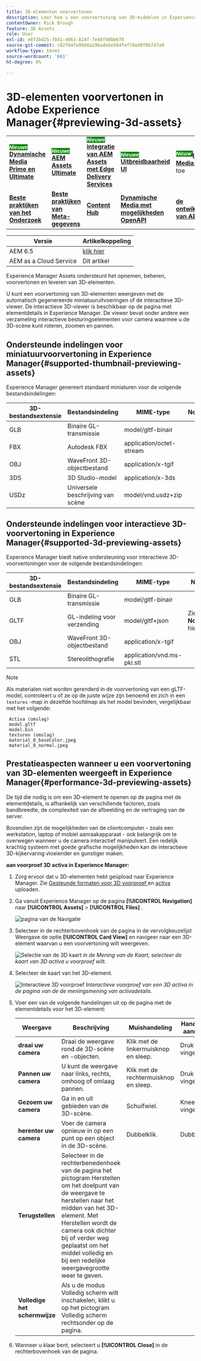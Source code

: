 ```yaml
---
title: 3D-elementen voorvertonen
description: Leer hoe u een voorvertoning van 3D-middelen in Experience Manager kunt bekijken.
contentOwner: Rick Brough
feature: 3D Assets
role: User
exl-id: e873bd25-f841-4063-824f-7e48f40bb678
source-git-commit: c82f84fe99d8a196adebe504fef78ed8f0b747a9
workflow-type: tm+mt
source-wordcount: '661'
ht-degree: 0%

---
```


# 3D-elementen voorvertonen in Adobe Experience Manager{#previewing-3d-assets}

<table>
    <tr>
        <td>
            <sup style= "background-color:#008000; color:#FFFFFF; font-weight:bold"><i> Nieuwe </i></sup> <a href="/help/assets/dynamic-media/dm-prime-ultimate.md"><b> Dynamische Media Prime en Ultimate </b></a>
        </td>
        <td>
            <sup style= "background-color:#008000; color:#FFFFFF; font-weight:bold"><i> Nieuwe </i></sup> <a href="/help/assets/assets-ultimate-overview.md"><b> AEM Assets Ultimate </b></a>
        </td>
        <td>
            <sup style= "background-color:#008000; color:#FFFFFF; font-weight:bold"><i> Nieuwe </i></sup> <a href="/help/assets/integrate-aem-assets-edge-delivery-services.md"><b> integratie van AEM Assets met Edge Delivery Services </b></a>
        </td>
        <td>
            <sup style= "background-color:#008000; color:#FFFFFF; font-weight:bold"><i> Nieuwe </i></sup> <a href="/help/assets/aem-assets-view-ui-extensibility.md"><b> Uitbreidbaarheid UI </b></a>
        </td>
          <td>
            <sup style= "background-color:#008000; color:#FFFFFF; font-weight:bold"><i> Nieuw </i></sup> <a href="/help/assets/dynamic-media/enable-dynamic-media-prime-and-ultimate.md"><b> laat Dynamische Media Prime en Ultimate </b></a> toe
        </td>
    </tr>
    <tr>
        <td>
            <a href="/help/assets/search-best-practices.md"><b> Beste praktijken van het Onderzoek </b></a>
        </td>
        <td>
            <a href="/help/assets/metadata-best-practices.md"><b> Beste praktijken van Meta-gegevens </b></a>
        </td>
        <td>
            <a href="/help/assets/product-overview.md"><b> Content Hub </b></a>
        </td>
        <td>
            <a href="/help/assets/dynamic-media-open-apis-overview.md"><b> Dynamische Media met mogelijkheden OpenAPI </b></a>
        </td>
        <td>
            <a href="https://developer.adobe.com/experience-cloud/experience-manager-apis/"><b> de ontwikkelaarsdocumentatie van AEM Assets </b></a>
        </td>
    </tr>
</table>

| Versie | Artikelkoppeling |
| -------- | ---------------------------- |
| AEM 6.5 | [ klik hier ](https://experienceleague.adobe.com/docs/experience-manager-65/assets/using/previewing-3d-assets.html?lang=en) |
| AEM as a Cloud Service | Dit artikel |

Experience Manager Assets ondersteunt het opnemen, beheren, voorvertonen en leveren van 3D-elementen.

U kunt een voorvertoning van 3D-elementen weergeven met de automatisch gegenereerde miniatuuruitvoeringen of de interactieve 3D-viewer. De interactieve 3D-viewer is beschikbaar op de pagina met elementdetails in Experience Manager. De viewer bevat onder andere een verzameling interactieve besturingselementen voor camera waarmee u de 3D-scène kunt roteren, zoomen en pannen.

<!-- See also [Working with 3D assets in Dynamic Media](/help/assets/dynamic-media/assets-3d.md). -->

## Ondersteunde indelingen voor miniatuurvoorvertoning in Experience Manager{#supported-thumbnail-previewing-assets}

Experience Manager genereert standaard miniaturen voor de volgende bestandsindelingen:

| 3D-bestandsextensie | Bestandsindeling | MIME-type | Notities |
|---|---|---|---|
| GLB | Binaire GL-transmissie | model/gltf-binair |  |
| FBX | Autodesk FBX | application/octet-stream |  |
| OBJ | WaveFront 3D-objectbestand | application/x-tgif |  |
| 3DS | 3D Studio-model | application/x-3ds |  |
| USDz | Universele beschrijving van scène | model/vnd.usdz+zip |  |

## Ondersteunde indelingen voor interactieve 3D-voorvertoning in Experience Manager{#supported-3d-previewing-assets}

Experience Manager biedt native ondersteuning voor interactieve 3D-voorvertoningen voor de volgende bestandsindelingen:

| 3D-bestandsextensie | Bestandsindeling | MIME-type | Notities |
|---|---|---|---|
| GLB | Binaire GL-transmissie | model/gltf-binair |  |
| GLTF | GL-indeling voor verzending | model/gltf+json | Zie de **Nota** hieronder. |
| OBJ | WaveFront 3D-objectbestand | application/x-tgif |  |
| STL | Stereolithografie | application/vnd.ms-pki.stl |  |


>[!NOTE]
>
>Als materialen niet worden gerenderd in de voorvertoning van een gLTF-model, controleert u of ze op de juiste wijze zijn benoemd en zich in een `textures` -map in dezelfde hoofdmap als het model bevinden, vergelijkbaar met het volgende:

     Activa (omslag) 
     model.gltf 
     model.bin 
     texturen (omslag) 
     material_0_baseColor.jpeg 
     material_0_normal.jpeg 

## Prestatieaspecten wanneer u een voorvertoning van 3D-elementen weergeeft in Experience Manager{#performance-3d-previewing-assets}

De tijd die nodig is om een 3D-element te openen op de pagina met de elementdetails, is afhankelijk van verschillende factoren, zoals bandbreedte, de complexiteit van de afbeelding en de vertraging van de server.

Bovendien zijn de mogelijkheden van de clientcomputer - zoals een werkstation, laptop of mobiel aanraakapparaat - ook belangrijk om te overwegen wanneer u de camera interactief manipuleert. Een redelijk krachtig systeem met goede grafische mogelijkheden kan de interactieve 3D-kijkervaring vloeiender en gunstiger maken.

**aan voorproef 3D activa in Experience Manager:**

1. Zorg ervoor dat u 3D-elementen hebt geüpload naar Experience Manager.
Zie [ Gesteunde formaten voor 3D voorproef ](#supported-3d-previewing-assets) en [ activa ](/help/assets/manage-digital-assets.md#uploading-assets) uploaden.
1. Ga vanuit Experience Manager op de pagina **[!UICONTROL Navigation]** naar **[!UICONTROL Assets]** > **[!UICONTROL Files]** .

   ![ pagina van de Navigatie ](/help/assets/dynamic-media/assets/navigation-assets.png)

1. Selecteer in de rechterbovenhoek van de pagina in de vervolgkeuzelijst Weergave de optie **[!UICONTROL Card View]** en navigeer naar een 3D-element waarvan u een voorvertoning wilt weergeven.

   ![ Selectie van de 3D kaart ](/help/assets/dynamic-media/assets/3d-card-select.png)
   _in de Mening van de Kaart, selecteer de kaart van 3D activa u voorproef wilt._

1. Selecteer de kaart van het 3D-element.

   ![ Interactieve 3D voorproef ](/help/assets/dynamic-media/assets/3d-preview.png)
   _Interactieve voorproef van een 3D activa in de pagina van de de meningsmening van activadetails._
1. Voer een van de volgende handelingen uit op de pagina met de elementdetails voor het 3D-element:

   | Weergave | Beschrijving | Muishandeling | Handeling op het aanraakscherm |
   | --- | --- | --- | --- |
   | **draai uw camera** | Draai de weergave rond de 3D-scène en -objecten. | Klik met de linkermuisknop en sleep. | Druk met één vinger en sleep. |
   | **Pannen uw camera** | U kunt de weergave naar links, rechts, omhoog of omlaag pannen. | Klik met de rechtermuisknop en sleep. | Druk met twee vingers en sleep. |
   | **Gezoem uw camera** | Ga in en uit gebieden van de 3D-scène. | Schuifwiel. | Kneep met twee vingers. |
   | **herenter uw camera** | Voer de camera opnieuw in op een punt op een object in de 3D-scène. | Dubbelklik. | Dubbelselecteren. |
   | **Terugstellen** | Selecteer in de rechterbenedenhoek van de pagina het pictogram Herstellen om het doelpunt van de weergave te herstellen naar het midden van het 3D-element. Met Herstellen wordt de camera ook dichter bij of verder weg geplaatst om het middel volledig en bij een redelijke weergavegrootte weer te geven. |   |   |
   | **Volledige het schermwijze** | Als u de modus Volledig scherm wilt inschakelen, klikt u op het pictogram Volledig scherm rechtsonder op de pagina. |   |   |

1. Wanneer u klaar bent, selecteert u **[!UICONTROL Close]** in de rechterbovenhoek van de pagina.

